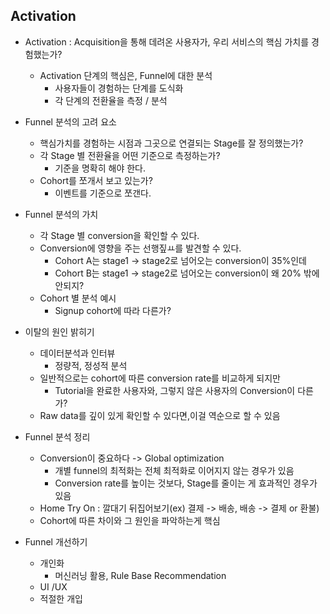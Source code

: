 ## Activation

- Activation : Acquisition을 통해 데려온 사용자가, 우리 서비스의 핵심 가치를 경험했는가?

  - Activation 단계의 핵심은, Funnel에 대한 분석
    - 사용자들이 경험하는 단계를 도식화
    - 각 단계의 전환율을 측정 / 분석

- Funnel 분석의 고려 요소
  - 핵심가치를 경험하는 시점과 그곳으로 연결되는 Stage를 잘 정의했는가?
  - 각 Stage 별 전환율을 어떤 기준으로 측정하는가?
    - 기준을 명확히 해야 한다.
  - Cohort를 쪼개서 보고 있는가?
    - 이벤트를 기준으로 쪼갠다.

- Funnel 분석의 가치
  - 각 Stage 별 conversion을 확인할 수 있다.
  - Conversion에 영향을 주는 선행짚ㅛ를 발견할 수 있다.
    - Cohort A는 stage1 -> stage2로 넘어오는 conversion이 35%인데
    - Cohort B는 stage1 -> stage2로 넘어오는 conversion이 왜 20% 밖에 안되지?
  - Cohort 별 분석 예시
    - Signup cohort에 따라 다른가?

- 이탈의 원인 밝히기
  - 데이터분석과 인터뷰
    - 정량적, 정성적 분석
  - 일반적으로는 cohort에 따른 conversion rate를 비교하게 되지만
    - Tutorial을 완료한 사용자와, 그렇지 않은 사용자의 Conversion이 다른가?
  - Raw data를 깊이 있게 확인할 수 있다면,이걸 역순으로 할 수 있음

- Funnel 분석 정리
  - Conversion이 중요하다 -> Global optimization
    - 개별 funnel의 최적화는 전체 최적화로 이어지지 않는 경우가 있음
    - Conversion rate를 높이는 것보다, Stage를 줄이는 게 효과적인 경우가 있음
  - Home Try On : 깔대기 뒤집어보기(ex) 결제 -> 배송, 배송 -> 결제 or 환불)
  - Cohort에 따른 차이와 그 원인을 파악하는게 핵심

- Funnel 개선하기
  - 개인화
    - 머신러닝 활용, Rule Base Recommendation
  - UI /UX
  - 적절한 개입
